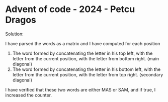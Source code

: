 # Advent of code - 2024 - Petcu Dragos

Solution:

I have parsed the words as a matrix and I have computed for each
position 
1) The word formed by concatenating the letter in his top left, with the letter from
the current position, with the letter from bottom right. (main diagonal)
2) The word formed by concatenating the letter in his bottom left, with the letter from
the current position, with the letter from top right. (secondary diagonal)

I have verified that these two words are either MAS or SAM, and if true, I increased the counter.

